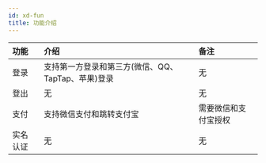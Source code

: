 ```yaml
---
id: xd-fun
title: 功能介绍
---
```


功能 | 介绍 | 备注
:--- | :--- | :---
登录 | 支持第一方登录和第三方(微信、QQ、TapTap、苹果)登录 | 无
登出 | 无 | 无
支付 | 支持微信支付和跳转支付宝 | 需要微信和支付宝授权
实名认证 | 无 | 无
